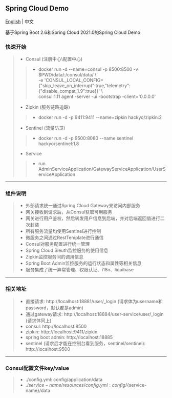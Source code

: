 ## Spring Cloud Demo

[English](README.md) | 中文

基于Spring Boot 2.6和Spring Cloud 2021.0的Spring Cloud Demo

### 快速开始

> * Consul (注册中心\配置中心)
> > * docker run -d --name=consul -p 8500:8500 -v $PWD/data/:/consul/data/ \\  
      -e 'CONSUL_LOCAL_CONFIG={"skip_leave_on_interrupt":true,"telemetry":{"disable_compat_1.9":true}}' \\  
      consul:1.11 agent -server -ui -bootstrap -client='0.0.0.0'
> * Zipkin (服务链路追踪)
> > * docker run -d -p 9411:9411 --name=zipkin hackyo/zipkin:2
> * Sentinel (流量防卫)
> > * docker run -d -p 9500:8080 --name sentinel hackyo/sentinel:1.8
> * Service
> > * run AdminServiceApplication/GatewayServiceApplication/UserServiceApplication

------

### 组件说明

> * 外部请求统一通过Spring Cloud Gateway来访问内部服务
> * 网关接收到请求后，从Consul获取可用服务
> * 网关进行用户鉴权，然后转发用户信息到后端，并对后端返回值进行二次封装
> * 所有服务流量均使用Sentinel进行控制
> * 微服务之间通过RestTemplate进行通信
> * Consul对服务配置进行统一管理
> * Spring Cloud Sleuth监控服务的使用信息
> * Zipkin监控服务间的调用信息
> * Spring Boot Admin监控服务的运行状态和属性等相关信息
> * 服务集成了统一异常管理、权限认证、i18n、liquibase

------

### 相关地址

> * 直接请求: http://localhost:18881/user/_login (请求体为username和password，默认都是admin)
> * 通过gateway请求: http://localhost:18884/user-service/user/_login (请求体同上)
> * consul: http://localhost:8500
> * zipkin: http://localhost:9411/zipkin
> * spring boot admin: http://localhost:18885
> * sentinel (请求后才能在控制台看到服务，sentinel/sentinel): http://localhost:9500

------

### Consul配置文件key/value
> * ./config.yml: config/application/data
> * ./${service-name}/resources/config.yml: config/${service-name}/data
